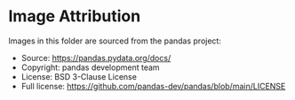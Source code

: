 # Image Attribution

Images in this folder are sourced from the pandas project:

- Source: <https://pandas.pydata.org/docs/>
- Copyright: pandas development team
- License: BSD 3-Clause License
- Full license: <https://github.com/pandas-dev/pandas/blob/main/LICENSE>
